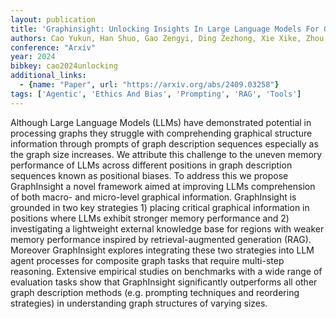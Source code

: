 ```yaml
---
layout: publication
title: 'Graphinsight: Unlocking Insights In Large Language Models For Graph Structure Understanding'
authors: Cao Yukun, Han Shuo, Gao Zengyi, Ding Zezhong, Xie Xike, Zhou S. Kevin
conference: "Arxiv"
year: 2024
bibkey: cao2024unlocking
additional_links:
  - {name: "Paper", url: "https://arxiv.org/abs/2409.03258"}
tags: ['Agentic', 'Ethics And Bias', 'Prompting', 'RAG', 'Tools']
---
```

Although Large Language Models (LLMs) have demonstrated potential in processing graphs they struggle with comprehending graphical structure information through prompts of graph description sequences especially as the graph size increases. We attribute this challenge to the uneven memory performance of LLMs across different positions in graph description sequences known as positional biases. To address this we propose GraphInsight a novel framework aimed at improving LLMs comprehension of both macro- and micro-level graphical information. GraphInsight is grounded in two key strategies 1) placing critical graphical information in positions where LLMs exhibit stronger memory performance and 2) investigating a lightweight external knowledge base for regions with weaker memory performance inspired by retrieval-augmented generation (RAG). Moreover GraphInsight explores integrating these two strategies into LLM agent processes for composite graph tasks that require multi-step reasoning. Extensive empirical studies on benchmarks with a wide range of evaluation tasks show that GraphInsight significantly outperforms all other graph description methods (e.g. prompting techniques and reordering strategies) in understanding graph structures of varying sizes.
